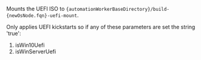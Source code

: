 Mounts the UEFI ISO to `{automationWorkerBaseDirectory}/build-{newOsNode.fqn}-uefi-mount`.

Only applies UEFI kickstarts so if any of these parameters are set the string 'true':

1. isWin10Uefi
2. isWinServerUefi
